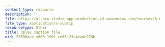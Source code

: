 ```yaml
---
content_type: resource
description: ''
file: https://ol-ocw-studio-app-production.s3.amazonaws.com/courses/8-01sc-classical-mechanics-fall-2016/73590acbe603190fce6523a4eade270b_D2lW7o32fzk.srt
file_type: application/x-subrip
resourcetype: Other
title: 3play caption file
uid: 73590acb-e603-190f-ce65-23a4eade270b
---
```

